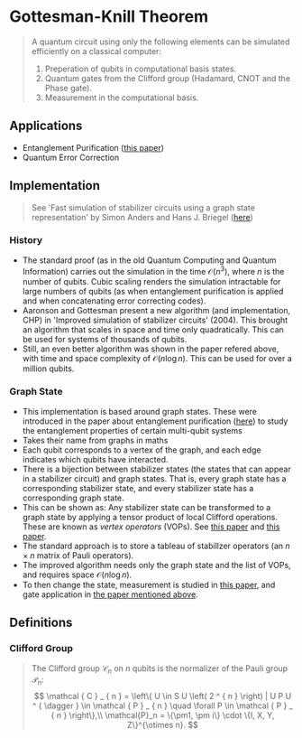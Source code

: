 # Gottesman-Knill Theorem

> A quantum circuit using only the following elements can be simulated efficiently on a classical computer:
> 1. Preperation of qubits in computational basis states.
> 2. Quantum gates from the Clifford group (Hadamard, CNOT and the Phase gate).
> 3. Measurement in the computational basis.

## Applications

* Entanglement Purification ([this paper](https://arxiv.org/abs/quant-ph/0512218))
* Quantum Error Correction

## Implementation

> See 'Fast simulation of stabilizer circuits using a graph state representation' by Simon Anders and Hans J. Briegel ([here](https://arxiv.org/abs/quant-ph/0504117v2))

### History

* The standard proof (as in the old Quantum Computing and Quantum Information) carries out the simulation in the time $\mathcal{O}(n^3)$, where $n$ is the number of qubits. Cubic scaling renders the simulation intractable for large numbers of qubits (as when entanglement purification is applied and when concatenating error correcting codes).
* Aaronson and Gottesman present a new algorithm (and implementation, CHP) in 'Improved simulation of stabilizer circuits' (2004). This brought an algorithm that scales in space and time only quadratically. This can be used for systems of thousands of qubits.
* Still, an even better algorithm was shown in the paper refered above, with time and space complexity of $\mathcal{O}(n \log n)$. This can be used for over a million qubits.

### Graph State

* This implementation is based around graph states.
These were introduced in the paper about entanglement purification ([here](https://arxiv.org/abs/quant-ph/0512218)) to study the entanglement properties of certain multi-qubit systems
* Takes their name from graphs in maths
* Each qubit corresponds to a vertex of the graph, and each edge indicates which qubits have interacted.
* There is a bijection between stabilizer states (the states that can appear in a stabilizer circuit) and graph states. That is, every graph state has a corresponding stabilizer state, and every stabilizer state has a corresponding graph state.
* This can be shown as: Any stabilizer state can be transformed to a graph state by applying a tensor product of local Clifford operations. These are known as *vertex operators* (VOPs). See [this paper](https://arxiv.org/abs/quant-ph/0111080) and [this paper](https://journals.aps.org/pra/abstract/10.1103/PhysRevA.69.022316).
* The standard approach is to store a tableau of stabillzer operators (an $n \times n$ matrix of Pauli operators).
* The improved algorithm needs only the graph state and the list of VOPs, and requires space $\mathcal{O}(n \log n)$.
* To then change the state, measurement is studied in [this paper](https://journals.aps.org/pra/abstract/10.1103/PhysRevA.69.062311), and gate application in [the paper mentioned above](https://arxiv.org/pdf/quant-ph/0504117v2.pdf).

## Definitions

### Clifford Group

> The Clifford group $\mathcal{C}_n$ on $n$ qubits is the normalizer of the Pauli group $\mathcal{P}_n$:
> $$
> \mathcal { C } _ { n } = \left\{ U \in S U \left( 2 ^ { n } \right) | U P U ^ { \dagger } \in \mathcal { P } _ { n } \quad \forall P \in \mathcal { P } _ { n } \right\},\\
> \mathcal{P}_n = \{\pm1, \pm i\} \cdot \{I, X, Y, Z\}^{\otimes n}.
> $$
>

